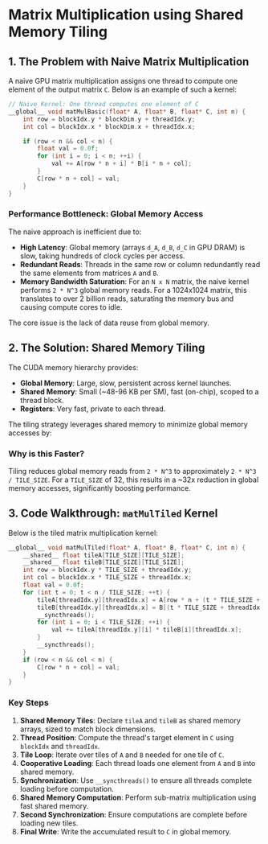 # Matrix Multiplication using Shared Memory Tiling

## 1. The Problem with Naive Matrix Multiplication

A naive GPU matrix multiplication assigns one thread to compute one element of the output matrix `C`. Below is an example of such a kernel:

```cpp
// Naive Kernel: One thread computes one element of C
__global__ void matMulBasic(float* A, float* B, float* C, int n) {
    int row = blockIdx.y * blockDim.y + threadIdx.y;
    int col = blockIdx.x * blockDim.x + threadIdx.x;

    if (row < n && col < n) {
        float val = 0.0f;
        for (int i = 0; i < n; ++i) {
            val += A[row * n + i] * B[i * n + col];
        }
        C[row * n + col] = val;
    }
}
```

### Performance Bottleneck: Global Memory Access

The naive approach is inefficient due to:

- **High Latency**: Global memory (arrays `d_A`, `d_B`, `d_C` in GPU DRAM) is slow, taking hundreds of clock cycles per access.
- **Redundant Reads**: Threads in the same row or column redundantly read the same elements from matrices `A` and `B`.
- **Memory Bandwidth Saturation**: For an `N x N` matrix, the naive kernel performs `2 * N^3` global memory reads. For a 1024x1024 matrix, this translates to over 2 billion reads, saturating the memory bus and causing compute cores to idle.

The core issue is the lack of data reuse from global memory.

## 2. The Solution: Shared Memory Tiling

The CUDA memory hierarchy provides:

- **Global Memory**: Large, slow, persistent across kernel launches.
- **Shared Memory**: Small (~48-96 KB per SM), fast (on-chip), scoped to a thread block.
- **Registers**: Very fast, private to each thread.

The tiling strategy leverages shared memory to minimize global memory accesses by:

### Why is this Faster?

Tiling reduces global memory reads from `2 * N^3` to approximately `2 * N^3 / TILE_SIZE`. For a `TILE_SIZE` of 32, this results in a ~32x reduction in global memory accesses, significantly boosting performance.

## 3. Code Walkthrough: `matMulTiled` Kernel

Below is the tiled matrix multiplication kernel:

```cpp
__global__ void matMulTiled(float* A, float* B, float* C, int n) {
    __shared__ float tileA[TILE_SIZE][TILE_SIZE];
    __shared__ float tileB[TILE_SIZE][TILE_SIZE];
    int row = blockIdx.y * TILE_SIZE + threadIdx.y;
    int col = blockIdx.x * TILE_SIZE + threadIdx.x;
    float val = 0.0f;
    for (int t = 0; t < n / TILE_SIZE; ++t) {
        tileA[threadIdx.y][threadIdx.x] = A[row * n + (t * TILE_SIZE + threadIdx.x)];
        tileB[threadIdx.y][threadIdx.x] = B[(t * TILE_SIZE + threadIdx.y) * n + col];
        __syncthreads();
        for (int i = 0; i < TILE_SIZE; ++i) {
            val += tileA[threadIdx.y][i] * tileB[i][threadIdx.x];
        }
        __syncthreads();
    }
    if (row < n && col < n) {
        C[row * n + col] = val;
    }
}
```

### Key Steps

1. **Shared Memory Tiles**: Declare `tileA` and `tileB` as shared memory arrays, sized to match block dimensions.
2. **Thread Position**: Compute the thread's target element in `C` using `blockIdx` and `threadIdx`.
3. **Tile Loop**: Iterate over tiles of `A` and `B` needed for one tile of `C`.
4. **Cooperative Loading**: Each thread loads one element from `A` and `B` into shared memory.
5. **Synchronization**: Use `__syncthreads()` to ensure all threads complete loading before computation.
6. **Shared Memory Computation**: Perform sub-matrix multiplication using fast shared memory.
7. **Second Synchronization**: Ensure computations are complete before loading new tiles.
8. **Final Write**: Write the accumulated result to `C` in global memory.
